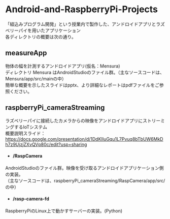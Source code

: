 # Android-and-RaspberryPi-Projects
「組込みプログラム開発」という授業内で製作した、アンドロイドアプリとラズベリーパイを用いたアプリケーション  
各ディレクトリの概要は次の通り。

## measureApp
物体の幅を計測するアンドロイドアプリ(仮名：Mensura)  
ディレクトリ Mensura はAndroidStudioのファイル群。（主なソースコードは、Mensura/app/src/mainの中）  
簡単な概要を示したスライドはpptx、より詳細なレポートはpdfファイルをご参照ください。

## raspberryPi_cameraStreaming
ラズベリーパイに接続したカメラからの映像をアンドロイドアプリにストリーミングするIoTシステム  
概要説明スライド：https://docs.google.com/presentation/d/1DdKIIuGqu1L7Pvuq8bTbUW6MkDh7z9UjzjZXvQVp80c/edit?usp=sharing

  * #### /RaspCamera
  AndroidStudioのファイル群。映像を受け取るアンドロイドアプリケーション側の実装。  
  （主なソースコードは、raspberryPi_cameraStreaming/RaspCamera/app/src/の中）
  
  * #### /rasp-camera-fd
  RaspberryPiのLinux上で動かすサーバーの実装。(Python)
